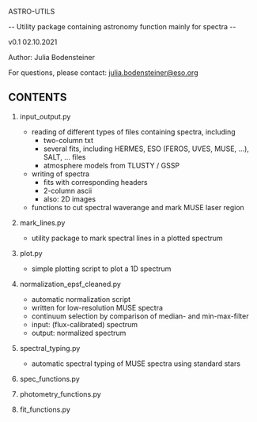 ASTRO-UTILS

-- Utility package containing astronomy function mainly for spectra --

v0.1  02.10.2021

Author: Julia Bodensteiner

For questions, please contact:  julia.bodensteiner@eso.org



CONTENTS
-------------------------------------------------------------------------------------------------------------------
1. input_output.py
   - reading of different types of files containing spectra, including 
     + two-column txt
     + several fits, including HERMES, ESO (FEROS, UVES, MUSE, ...), SALT, ... files
     + atmosphere models from TLUSTY / GSSP
   - writing of spectra 
     + fits with corresponding headers
     + 2-column ascii
     + also: 2D images
   - functions to cut spectral waverange and mark MUSE laser region

2. mark_lines.py
   - utility package to mark spectral lines in a plotted spectrum

3. plot.py
   - simple plotting script to plot a 1D spectrum

4. normalization_epsf_cleaned.py
   - automatic normalization script
   - written for low-resolution MUSE spectra
   - continuum selection by comparison of median- and min-max-filter
   - input:  (flux-calibrated) spectrum
   - output: normalized spectrum

5. spectral_typing.py
   - automatic spectral typing of MUSE spectra using standard stars

6. spec_functions.py

7. photometry_functions.py

8. fit_functions.py

